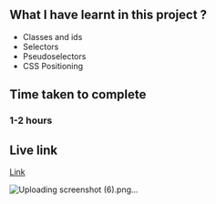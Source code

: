## What I have learnt in this project ?
- Classes and ids
- Selectors
- Pseudoselectors
- CSS Positioning

## Time taken to complete
### 1-2 hours

## Live link
[Link](https://lovely-hotteok-27039c.netlify.app/)

![Uploading screenshot (6).png…]()
